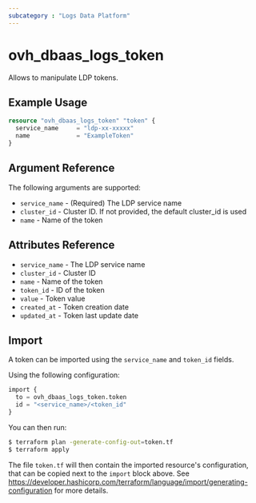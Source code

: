 ```yaml
---
subcategory : "Logs Data Platform"
---
```


# ovh_dbaas_logs_token

Allows to manipulate LDP tokens.

## Example Usage

```terraform
resource "ovh_dbaas_logs_token" "token" {
  service_name     = "ldp-xx-xxxxx"
  name             = "ExampleToken"
}
```

## Argument Reference

The following arguments are supported:

* `service_name` - (Required) The LDP service name
* `cluster_id` - Cluster ID. If not provided, the default cluster_id is used
* `name` - Name of the token

## Attributes Reference

* `service_name` - The LDP service name
* `cluster_id` - Cluster ID
* `name` - Name of the token
* `token_id` - ID of the token
* `value` - Token value
* `created_at` - Token creation date
* `updated_at` - Token last update date

## Import

A token can be imported using the `service_name` and `token_id` fields.

Using the following configuration:

```terraform
import {
  to = ovh_dbaas_logs_token.token
  id = "<service_name>/<token_id"
}
```

You can then run:

```bash
$ terraform plan -generate-config-out=token.tf
$ terraform apply
```

The file `token.tf` will then contain the imported resource's configuration, that can be copied next to the `import` block above. See https://developer.hashicorp.com/terraform/language/import/generating-configuration for more details.
